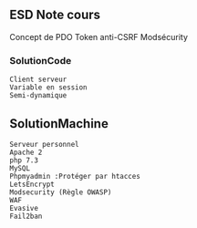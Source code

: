 ## ESD Note cours


Concept de PDO
Token anti-CSRF
Modsécurity


### SolutionCode
```
Client serveur
Variable en session
Semi-dynamique

```

## SolutionMachine
```
Serveur personnel
Apache 2
php 7.3
MySQL
Phpmyadmin :Protéger par htacces
LetsEncrypt
Modsecurity (Règle OWASP)
WAF
Evasive
Fail2ban
```
